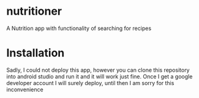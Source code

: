 # nutritioner

A Nutrition app with functionality of searching for recipes

# Installation

Sadly, I could not deploy this app, however you can clone this repository into android studio and run it and it will work just fine. Once I get a google developer account I will surely deploy, until then I am sorry for this inconvenience
